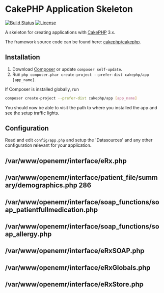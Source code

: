 # CakePHP Application Skeleton

[![Build Status](https://img.shields.io/travis/cakephp/app/master.svg?style=flat-square)](https://travis-ci.org/cakephp/app)
[![License](https://img.shields.io/packagist/l/cakephp/app.svg?style=flat-square)](https://packagist.org/packages/cakephp/app)

A skeleton for creating applications with [CakePHP](http://cakephp.org) 3.x.

The framework source code can be found here: [cakephp/cakephp](https://github.com/cakephp/cakephp).

## Installation

1. Download [Composer](http://getcomposer.org/doc/00-intro.md) or update `composer self-update`.
2. Run `php composer.phar create-project --prefer-dist cakephp/app [app_name]`.

If Composer is installed globally, run
```bash
composer create-project --prefer-dist cakephp/app [app_name]
```

You should now be able to visit the path to where you installed the app and see
the setup traffic lights.

## Configuration

Read and edit `config/app.php` and setup the 'Datasources' and any other
configuration relevant for your application.

## /var/www/openemr/interface/eRx.php
## /var/www/openemr/interface/patient_file/summary/demographics.php 286
## /var/www/openemr/interface/soap_functions/soap_patientfullmedication.php
## /var/www/openemr/interface/soap_functions/soap_allergy.php
## /var/www/openemr/interface/eRxSOAP.php
## /var/www/openemr/interface/eRxGlobals.php
## /var/www/openemr/interface/eRxStore.php
